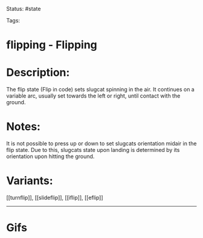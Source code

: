 Status: #state

Tags: 

# flipping - Flipping
# Description:
The flip state (Flip in code) sets slugcat spinning in the air. It continues on a variable arc, usually set towards the left or right, until contact with the ground.

# Notes:
It is not possible to press up or down to set slugcats orientation midair in the flip state. Due to this, slugcats state upon landing is determined by its orientation upon hitting the ground.

# Variants:
[[turnflip]], [[slideflip]], [[iflip]], [[eflip]]

___
# Gifs
